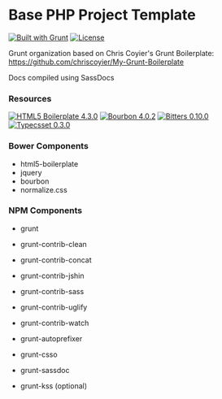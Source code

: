 # Base PHP Project Template
[![Built with Grunt](https://cdn.gruntjs.com/builtwith.png)](http://gruntjs.com/) [![License](http://b.repl.ca/v1/license-MIT-aacc22.png)]()

Grunt organization based on Chris Coyier's Grunt Boilerplate: https://github.com/chriscoyier/My-Grunt-Boilerplate

Docs compiled using SassDocs

### Resources
[![HTML5 Boilerplate 4.3.0](http://b.repl.ca/v1/HTML5_Boilerplate-4.3.0-blue.png)](https://github.com/h5bp/html5-boilerplate) [![Bourbon 4.0.2](http://b.repl.ca/v1/Bourbon-4.0.2-blue.png)](https://github.com/thoughtbot/bourbon) [![Bitters 0.10.0](http://b.repl.ca/v1/Bitters-0.10.0-blue.png)](https://github.com/thoughtbot/bitters) [![Typecsset 0.3.0](http://b.repl.ca/v1/Typecsset-0.3.0-blue.png)](https://github.com/csswizardry/typecsset)


### Bower Components
* html5-boilerplate
* jquery
* bourbon
* normalize.css


### NPM Components
* grunt
* grunt-contrib-clean
* grunt-contrib-concat
* grunt-contrib-jshin
* grunt-contrib-sass
* grunt-contrib-uglify
* grunt-contrib-watch
* grunt-autoprefixer
* grunt-csso

* grunt-sassdoc
* grunt-kss (optional)